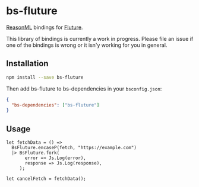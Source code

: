 # bs-fluture

[ReasonML](https://reasonml.github.io/) bindings for [Fluture](https://github.com/fluture-js/Fluture).

This library of bindings is currently a work in progress. Please file an issue if one of the bindings is wrong or it isn'y working for you in general.

## Installation

```sh
npm install --save bs-fluture
```

Then add bs-fluture to bs-dependencies in your `bsconfig.json`:

```json
{
  "bs-dependencies": ["bs-fluture"]
}
```

## Usage

```reason
let fetchData = () =>
  BsFluture.encaseP(fetch, "https://example.com")
  |> BsFluture.fork(
       error => Js.Log(error),
       response => Js.Log(response),
     );

let cancelFetch = fetchData();
```
